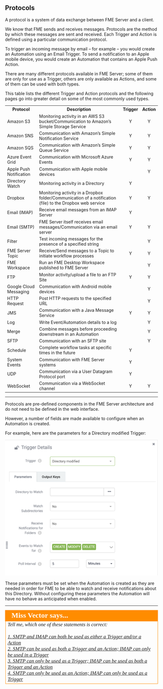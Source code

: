 ## Protocols ##

A protocol is a system of data exchange between FME Server and a client.

We know that FME sends and receives messages. Protocols are the method by which these messages are sent and received. Each Trigger and Action is defined using a particular communication protocol.

To trigger an incoming message by email – for example – you would create an Automation using an Email Trigger. To send a notification to an Apple mobile device, you would create an Automation that contains an Apple Push Action.

There are many different protocols available in FME Server; some of them are only for use as a Trigger, others are only available as Actions, and some of them can be used with both types.

This table lists the different Trigger and Action protocols and the following pages go into greater detail on some of the most commonly used types.

<table>
<tr><th>Protocol</th><th>Description</th><th>Trigger</th><th>Action</th></tr>
<tr><td>Amazon S3</td><td> Monitoring activity in an AWS S3 bucket/Communication to Amazon’s Simple Storage Service</td><td align="center">Y</td><td align="center">Y</td></tr>
<tr><td>Amazon SNS</td><td>Communication with Amazon’s Simple Notification Service</td><td align="center">Y</td><td align="center">Y</td></tr>
<tr><td>Amazon SQS</td><td>Communication with Amazon’s Simple Queue Service</td><td align="center">Y</td><td align="center">Y</td></tr>
<tr><td>Azure Event Grid</td><td>Communication with Microsoft Azure Events</td><td align="center">Y</td><td align="center">Y</td></tr>
<tr><td>Apple Push Notification</td><td>Communication with Apple mobile devices</td><td></td><td align="center">Y</td></tr>
<tr><td>Directory Watch</td><td>Monitoring activity in a Directory</td><td align="center">Y</td><td></td></tr>
<tr><td>Dropbox</td><td>Monitoring activity in a Dropbox folder/Communication of a notification (file) to the Dropbox web service</td><td align="center">Y</td><td align="center">Y</td></tr>
<tr><td>Email (IMAP)</td><td>Receive email messages from an IMAP Server</td><td align="center">Y</td><td align="center"></td></tr>
<tr><td>Email (SMTP)</td><td>FME Server itself receives email messages/Communication via an email server</td><td align="center">Y</td><td align="center">Y</td></tr>
<tr><td>Filter</td><td>Test incoming messages for the presence of a specified string</td><td align="center"></td><td align="center">Y</td></tr>
<tr><td>FME Server Topic</td><td>Receive/Send messages to a Topic to initiate workflow processes</td><td align="center">Y</td><td align="center">Y</td></tr>
<tr><td>FME Workspace</td><td>Run an FME Desktop Workspace published to FME Server</td><td align="center"></td><td align="center">Y</td></tr>
<tr><td>FTP</td><td>Monitor activity/upload a file to an FTP Site</td><td align="center">Y</td><td align="center">Y</td></tr>
<tr><td>Google Cloud Messaging</td><td>Communication with Android mobile devices</td><td></td><td align="center">Y</td></tr>
<tr><td>HTTP Request</td><td>Post HTTP requests to the specified URL</td><td></td><td align="center">Y</td></tr>
<tr><td>JMS</td><td>Communication with a Java Message Service</td><td align="center">Y</td><td align="center">Y</td></tr>
<tr><td>Log</td><td>Write Event/Automation details to a log</td><td align="center"></td><td align="center">Y</td></tr>
<tr><td>Merge</td><td>Combine messages before proceeding downstream in an Automation</td><td align="center"></td><td align="center">Y</td></tr>
<tr><td>SFTP</td><td>Communication with an SFTP site</td><td></td><td align="center">Y</td></tr>
<tr><td>Schedule</td><td>Complete workflow tasks at specific times in the future</td><td align="center">Y</td><td align="center"></td></tr>
<tr><td>System Events</td><td>Communication with FME Server systems</td><td align="center">Y</td><td align="center"></td></tr>
<tr><td>UDP</td><td>Communication via a User Datagram Protocol port</td><td align="center">Y</td><td></td></tr>
<tr><td>WebSocket</td><td>Communication via a WebSocket channel</td><td align="center">Y</td><td align="center">Y</td></tr>
</table>

---

Protocols are pre-defined components in the FME Server architecture and do not need to be defined in the web interface.

However, a number of fields are made available to configure when an Automation is created.

For example, here are the parameters for a Directory modified Trigger:

![](./Images/Img4.008.DWProtocolSettings.png)

These parameters must be set when the Automation is created as they are needed in order for FME to be able to watch and receive notifications about this Directory. Without configuring these parameters the Automation will have no behave as anticipated when enabled.

---

<!--Person X Says Section-->

<table style="border-spacing: 0px">
<tr>
<td style="vertical-align:middle;background-color:darkorange;border: 2px solid darkorange">
<i class="fa fa-quote-left fa-lg fa-pull-left fa-fw" style="color:white;padding-right: 12px;vertical-align:text-top"></i>
<span style="color:white;font-size:x-large;font-weight: bold;font-family:serif">Miss Vector says...</span>
</td>
</tr>

<tr>
<td style="border: 1px solid darkorange">
<span style="font-family:serif; font-style:italic; font-size:larger">
Tell me, which one of these statements is correct:
<br><br><a href="http://52.73.3.37/fmedatastreaming/Manual/QAResponse2017.fmw?chapter=24&question=3&answer=1&DestDataset_TEXTLINE=C%3A%5CFMEOutput%5CQAResponse.html">1. SMTP and IMAP can both be used as either a Trigger and/or a Action</a>
<br><a href="http://52.73.3.37/fmedatastreaming/Manual/QAResponse2017.fmw?chapter=24&question=3&answer=2&DestDataset_TEXTLINE=C%3A%5CFMEOutput%5CQAResponse.html">2. SMTP can be used as both a Trigger and an Action; IMAP can only be used in a Trigger</a>
<br><a href="http://52.73.3.37/fmedatastreaming/Manual/QAResponse2017.fmw?chapter=24&question=3&answer=3&DestDataset_TEXTLINE=C%3A%5CFMEOutput%5CQAResponse.html">3. SMTP can only be used as a Trigger; IMAP can be used as both a Trigger and an Action</a>
<br><a href="http://52.73.3.37/fmedatastreaming/Manual/QAResponse2017.fmw?chapter=24&question=3&answer=4&DestDataset_TEXTLINE=C%3A%5CFMEOutput%5CQAResponse.html">4. SMTP can only be used as an Action; IMAP can only be used as a Trigger</a>
</span>
</td>
</tr>
</table>
